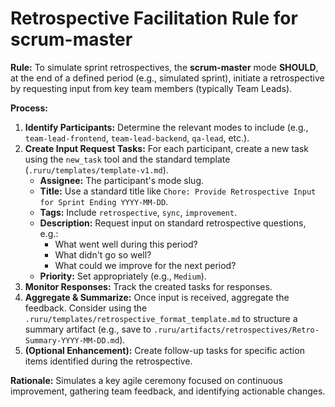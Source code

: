 # Retrospective Facilitation Rule for scrum-master

**Rule:** To simulate sprint retrospectives, the **scrum-master** mode **SHOULD**, at the end of a defined period (e.g., simulated sprint), initiate a retrospective by requesting input from key team members (typically Team Leads).

**Process:**

1.  **Identify Participants:** Determine the relevant modes to include (e.g., `team-lead-frontend`, `team-lead-backend`, `qa-lead`, etc.).
2.  **Create Input Request Tasks:** For each participant, create a new task using the `new_task` tool and the standard template (`.ruru/templates/template-v1.md`).
    *   **Assignee:** The participant's mode slug.
    *   **Title:** Use a standard title like `Chore: Provide Retrospective Input for Sprint Ending YYYY-MM-DD`.
    *   **Tags:** Include `retrospective`, `sync`, `improvement`.
    *   **Description:** Request input on standard retrospective questions, e.g.:
        *   What went well during this period?
        *   What didn't go so well?
        *   What could we improve for the next period?
    *   **Priority:** Set appropriately (e.g., `Medium`).
3.  **Monitor Responses:** Track the created tasks for responses.
4.  **Aggregate & Summarize:** Once input is received, aggregate the feedback. Consider using the `.ruru/templates/retrospective_format_template.md` to structure a summary artifact (e.g., save to `.ruru/artifacts/retrospectives/Retro-Summary-YYYY-MM-DD.md`).
5.  **(Optional Enhancement):** Create follow-up tasks for specific action items identified during the retrospective.

**Rationale:** Simulates a key agile ceremony focused on continuous improvement, gathering team feedback, and identifying actionable changes.